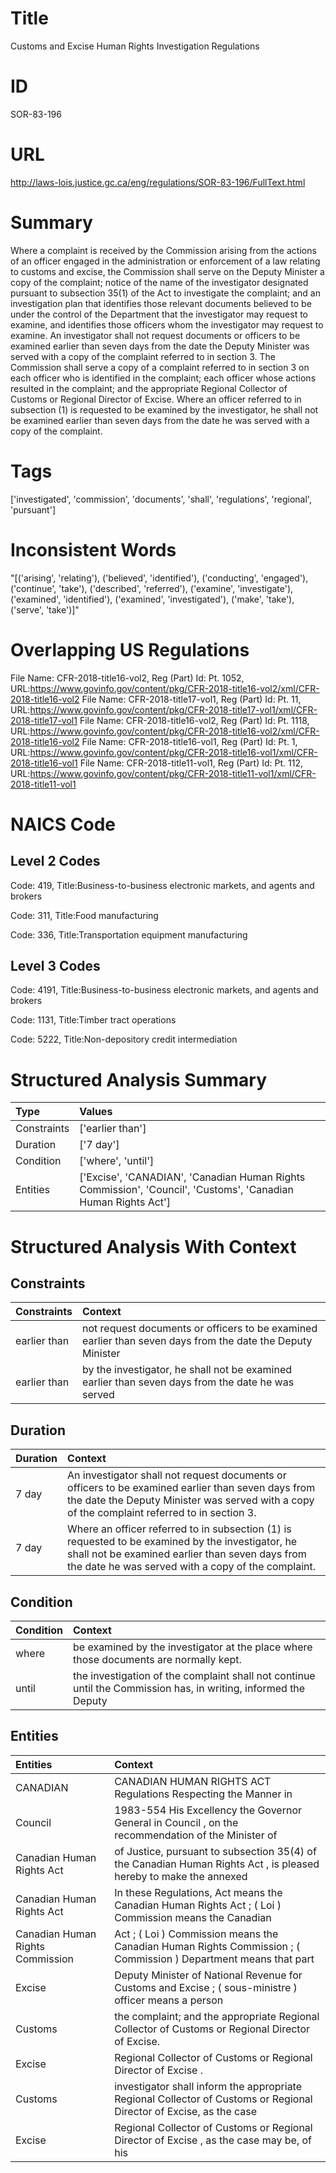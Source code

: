 # Title
Customs and Excise Human Rights Investigation Regulations


# ID
SOR-83-196

# URL
http://laws-lois.justice.gc.ca/eng/regulations/SOR-83-196/FullText.html


# Summary
Where a complaint is received by the Commission arising from the actions of an officer engaged in the administration or enforcement of a law relating to customs and excise, the Commission shall serve on the Deputy Minister a copy of the complaint; notice of the name of the investigator designated pursuant to subsection 35(1) of the Act to investigate the complaint; and an investigation plan that identifies those relevant documents believed to be under the control of the Department that the investigator may request to examine, and identifies those officers whom the investigator may request to examine.
An investigator shall not request documents or officers to be examined earlier than seven days from the date the Deputy Minister was served with a copy of the complaint referred to in section 3.
The Commission shall serve a copy of a complaint referred to in section 3 on each officer who is identified in the complaint; each officer whose actions resulted in the complaint; and the appropriate Regional Collector of Customs or Regional Director of Excise.
Where an officer referred to in subsection (1) is requested to be examined by the investigator, he shall not be examined earlier than seven days from the date he was served with a copy of the complaint.


# Tags
['investigated', 'commission', 'documents', 'shall', 'regulations', 'regional', 'pursuant']


# Inconsistent Words
"[('arising', 'relating'), ('believed', 'identified'), ('conducting', 'engaged'), ('continue', 'take'), ('described', 'referred'), ('examine', 'investigate'), ('examined', 'identified'), ('examined', 'investigated'), ('make', 'take'), ('serve', 'take')]"


# Overlapping US Regulations
File Name: CFR-2018-title16-vol2, Reg (Part) Id: Pt. 1052, URL:https://www.govinfo.gov/content/pkg/CFR-2018-title16-vol2/xml/CFR-2018-title16-vol2
File Name: CFR-2018-title17-vol1, Reg (Part) Id: Pt. 11, URL:https://www.govinfo.gov/content/pkg/CFR-2018-title17-vol1/xml/CFR-2018-title17-vol1
File Name: CFR-2018-title16-vol2, Reg (Part) Id: Pt. 1118, URL:https://www.govinfo.gov/content/pkg/CFR-2018-title16-vol2/xml/CFR-2018-title16-vol2
File Name: CFR-2018-title16-vol1, Reg (Part) Id: Pt. 1, URL:https://www.govinfo.gov/content/pkg/CFR-2018-title16-vol1/xml/CFR-2018-title16-vol1
File Name: CFR-2018-title11-vol1, Reg (Part) Id: Pt. 112, URL:https://www.govinfo.gov/content/pkg/CFR-2018-title11-vol1/xml/CFR-2018-title11-vol1



# NAICS Code
## Level 2 Codes
Code: 419, Title:Business-to-business electronic markets, and agents and brokers

Code: 311, Title:Food manufacturing

Code: 336, Title:Transportation equipment manufacturing




## Level 3 Codes
Code: 4191, Title:Business-to-business electronic markets, and agents and brokers

Code: 1131, Title:Timber tract operations

Code: 5222, Title:Non-depository credit intermediation







# Structured Analysis Summary
| Type        | Values                                                                                                        |
|:------------|:--------------------------------------------------------------------------------------------------------------|
| Constraints | ['earlier than']                                                                                              |
| Duration    | ['7 day']                                                                                                     |
| Condition   | ['where', 'until']                                                                                            |
| Entities    | ['Excise', 'CANADIAN', 'Canadian Human Rights Commission', 'Council', 'Customs', 'Canadian Human Rights Act'] |


# Structured Analysis With Context
 


## Constraints
| Constraints   | Context                                                                                                    |
|:--------------|:-----------------------------------------------------------------------------------------------------------|
| earlier than  | not request documents or officers to be examined earlier than seven days from the date the Deputy Minister |
| earlier than  | by the investigator, he shall not be examined earlier than seven days from the date he was served          |


## Duration
| Duration   | Context                                                                                                                                                                                                    |
|:-----------|:-----------------------------------------------------------------------------------------------------------------------------------------------------------------------------------------------------------|
| 7 day      | An investigator shall not request documents or officers to be examined earlier than seven days from the date the Deputy Minister was served with a copy of the complaint referred to in section 3.         |
| 7 day      | Where an officer referred to in subsection (1) is requested to be examined by the investigator, he shall not be examined earlier than seven days from the date he was served with a copy of the complaint. |


## Condition
| Condition   | Context                                                                                                         |
|:------------|:----------------------------------------------------------------------------------------------------------------|
| where       | be examined by the investigator at the place where  those documents are normally kept.                          |
| until       | the investigation of the complaint shall not continue until the Commission has, in writing, informed the Deputy |


## Entities
| Entities                         | Context                                                                                                             |
|:---------------------------------|:--------------------------------------------------------------------------------------------------------------------|
| CANADIAN                         | CANADIAN HUMAN RIGHTS ACT Regulations Respecting the Manner in                                                      |
| Council                          | 1983-554 His Excellency the Governor General in  Council , on the recommendation of the Minister of                 |
| Canadian Human Rights Act        | of Justice, pursuant to subsection 35(4) of the Canadian Human Rights Act , is pleased hereby to make the annexed   |
| Canadian Human Rights Act        | In these Regulations, Act  means the   Canadian Human Rights Act ; ( Loi ) Commission means the Canadian            |
| Canadian Human Rights Commission | Act ; ( Loi ) Commission means the Canadian Human Rights Commission ; ( Commission ) Department means that part     |
| Excise                           | Deputy Minister of National Revenue for Customs and Excise ; ( sous-ministre ) officer means a person               |
| Customs                          | the complaint; and the appropriate Regional Collector of Customs  or Regional Director of Excise.                   |
| Excise                           | Regional Collector of Customs or Regional Director of Excise .                                                      |
| Customs                          | investigator shall inform the appropriate Regional Collector of Customs or Regional Director of Excise, as the case |
| Excise                           | Regional Collector of Customs or Regional Director of Excise , as the case may be, of his                           |


